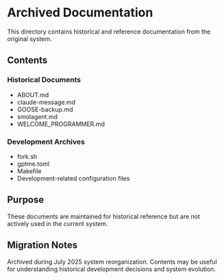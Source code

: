 # Archived Documentation

This directory contains historical and reference documentation from the original system.

## Contents

### Historical Documents
- ABOUT.md
- claude-message.md
- GOOSE-backup.md
- smolagent.md
- WELCOME_PROGRAMMER.md

### Development Archives
- fork.sh
- gptme.toml
- Makefile
- Development-related configuration files

## Purpose
These documents are maintained for historical reference but are not actively used in the current system.

## Migration Notes
Archived during July 2025 system reorganization. 
Contents may be useful for understanding historical development decisions and system evolution.

